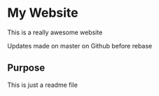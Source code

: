 # My Website

This is a really awesome website

Updates made on master on Github before rebase

## Purpose

This is just a readme file
